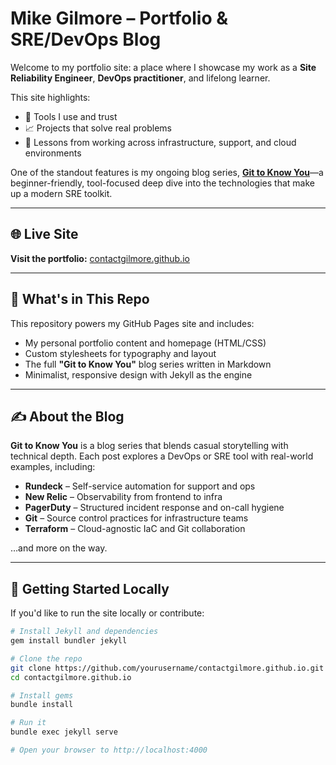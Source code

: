 # Mike Gilmore – Portfolio & SRE/DevOps Blog

Welcome to my portfolio site: a place where I showcase my work as a **Site Reliability Engineer**, **DevOps practitioner**, and lifelong learner.

This site highlights:
- 🔧 Tools I use and trust
- 📈 Projects that solve real problems
- 🧠 Lessons from working across infrastructure, support, and cloud environments

One of the standout features is my ongoing blog series, **[Git to Know You](https://contactgilmore.github.io)**—a beginner-friendly, tool-focused deep dive into the technologies that make up a modern SRE toolkit.

---

## 🌐 Live Site

**Visit the portfolio:** [contactgilmore.github.io](https://contactgilmore.github.io)

---

## 📁 What's in This Repo

This repository powers my GitHub Pages site and includes:

- My personal portfolio content and homepage (HTML/CSS)
- Custom stylesheets for typography and layout
- The full **"Git to Know You"** blog series written in Markdown
- Minimalist, responsive design with Jekyll as the engine

---

## ✍️ About the Blog

**Git to Know You** is a blog series that blends casual storytelling with technical depth. Each post explores a DevOps or SRE tool with real-world examples, including:

- **Rundeck** – Self-service automation for support and ops
- **New Relic** – Observability from frontend to infra
- **PagerDuty** – Structured incident response and on-call hygiene
- **Git** – Source control practices for infrastructure teams
- **Terraform** – Cloud-agnostic IaC and Git collaboration

…and more on the way.

---

## 🚀 Getting Started Locally

If you'd like to run the site locally or contribute:

```bash
# Install Jekyll and dependencies
gem install bundler jekyll

# Clone the repo
git clone https://github.com/yourusername/contactgilmore.github.io.git
cd contactgilmore.github.io

# Install gems
bundle install

# Run it
bundle exec jekyll serve

# Open your browser to http://localhost:4000
